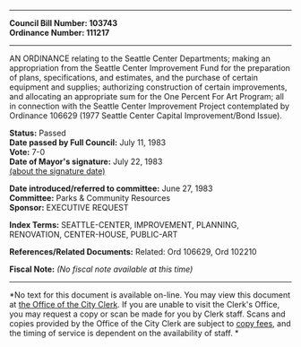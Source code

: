 * * * * *  
  
**Council Bill Number: [](#h0)[](#h2)103743**   
**Ordinance Number: 111217**  
  
* * * * *  
  
AN ORDINANCE relating to the Seattle Center Departments; making an appropriation from the Seattle Center Improvement Fund for the preparation of plans, specifications, and estimates, and the purchase of certain equipment and supplies; authorizing construction of certain improvements, and allocating an appropriate sum for the One Percent For Art Program; all in connection with the Seattle Center Improvement Project contemplated by Ordinance 106629 (1977 Seattle Center Capital Improvement/Bond Issue).  
  
**Status:** Passed   
**Date passed by Full Council:** July 11, 1983   
**Vote:** 7-0   
**Date of Mayor's signature:** July 22, 1983   
[(about the signature date)](/~public/approvaldate.htm)   
  
  
**Date introduced/referred to committee:** June 27, 1983   
**Committee:** Parks & Community Resources   
**Sponsor:** EXECUTIVE REQUEST   
  
**Index Terms:** SEATTLE-CENTER, IMPROVEMENT, PLANNING, RENOVATION, CENTER-HOUSE, PUBLIC-ART  
  
**References/Related Documents:** Related: Ord 106629, Ord 102210  
  
**Fiscal Note:** *(No fiscal note available at this time)*  
  
* * * * *  
  
*No text for this document is available on-line. You may view this document at [the Office of the City Clerk](http://www.seattle.gov/leg/clerk/contactUs.htm). If you are unable to visit the Clerk's Office, you may request a copy or scan be made for you by Clerk staff. Scans and copies provided by the Office of the City Clerk are subject to [copy fees](http://clerk.seattle.gov/~public/clerkfees.htm), and the timing of service is dependent on the availability of staff. *  
  
  
